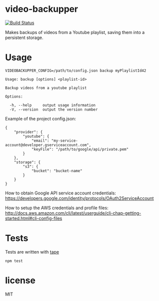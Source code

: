 # video-backupper

[![Build Status](https://travis-ci.org/hugo-cardenas/video-backupper.svg?branch=master)](https://travis-ci.org/hugo-cardenas/video-backupper)

Makes backups of videos from a Youtube playlist, saving them into a persistent storage.

# Usage
```
VIDEOBACKUPPER_CONFIG=/path/to/config.json backup myPlaylistId42
```
```  
Usage: backup [options] <playlist-id>

Backup videos from a youtube playlist

Options:

  -h, --help     output usage information
  -V, --version  output the version number
```

Example of the project config.json:
```
{
    "provider": {
        "youtube": {
            "email": "my-service-account@developer.gserviceaccount.com",
            "keyFile": "/path/to/google/api/private.pem"
        }
    },
    "storage": {
        "s3": {
            "bucket": "bucket-name"
        }
    }
}
```

How to obtain Google API service account credentials: https://developers.google.com/identity/protocols/OAuth2ServiceAccount

How to setup the AWS credentials and profile files: http://docs.aws.amazon.com/cli/latest/userguide/cli-chap-getting-started.html#cli-config-files

# Tests
Tests are written with [tape](https://github.com/substack/tape)

```
npm test
```

# license

MIT
